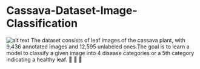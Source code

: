 # Cassava-Dataset-Image-Classification
![alt text](https://github.com/mohammedElfatihSalah/Cassava-Dataset-Image-Classification/blob/main/diseases.png?raw=true)
The dataset consists of leaf images of the cassava plant, with 9,436 annotated images and 12,595 unlabeled ones.The goal is to learn a model to classify a given image into 4 disease categories or a 5th category indicating a healthy leaf. 🍃 🍂 🍁
